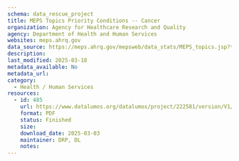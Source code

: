 ```yaml
---
schema: data_rescue_project 
title: MEPS Topics Priority Conditions -- Cancer
organization: Agency for Healthcare Research and Quality
agency: Department of Health and Human Services
websites: meps.ahrq.gov
data_source: https://meps.ahrq.gov/mepsweb/data_stats/MEPS_topics.jsp?topicid=4Z6
description: 
last_modified: 2025-03-18
metadata_available: No
metadata_url: 
category:
  - Health / Human Services
resources:
  - id: 485
    url: https://www.datalumos.org/datalumos/project/222581/version/V1/view
    format: PDF
    status: Finished
    size: 
    download_date: 2025-03-03
    maintainer: DRP, DL
    notes: 
---
```

